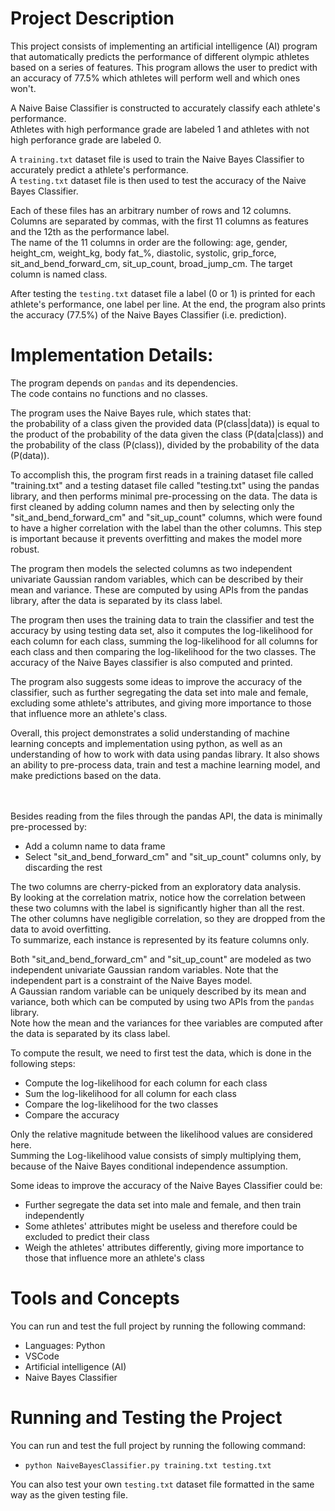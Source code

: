 # Project Description

This project consists of implementing an artificial intelligence (AI) program that automatically predicts the performance of different olympic athletes based on a series of features. This program allows the user to predict with an accuracy of 77.5% which athletes will perform well and which ones won't. <br>

A Naive Baise Classifier is constructed to accurately classify each athlete's performance. <br>
Athletes with high performance grade are labeled 1 and athletes with not high perforance grade are labeled 0. <br>

A `training.txt` dataset file is used to train the Naive Bayes Classifier to accurately predict a athlete's performance. <br>
A `testing.txt` dataset file is then used to test the accuracy of the Naive Bayes Classifier. <br>

Each of these files has an arbitrary number of rows and 12 columns. <br>
Columns are separated by commas, with the first 11 columns as features and the 12th as the performance label.  <br>
The name of the 11 columns in order are the following: age, gender, height_cm, weight_kg, body fat_%, diastolic, systolic, grip_force, sit_and_bend_forward_cm, sit_up_count, broad_jump_cm.
The target column is named class. <br>

After testing the `testing.txt` dataset file a label (0 or 1) is printed for each athlete's performance, one label per line. At the end, the program also prints the accuracy (77.5%) of the Naive Bayes Classifier (i.e. prediction).

# Implementation Details:

The program depends on `pandas` and its dependencies. <br>
The code contains no functions and no classes. <br>

The program uses the Naive Bayes rule, which states that: <br>
the probability of a class given the provided data (P(class|data)) is equal to the product of the probability of the data given the class (P(data|class)) and the probability of the class (P(class)), divided by the probability of the data (P(data)). <br>

To accomplish this, the program first reads in a training dataset file called "training.txt" and a testing dataset file called "testing.txt" using the pandas library, and then performs minimal pre-processing on the data. The data is first cleaned by adding column names and then by selecting only the "sit_and_bend_forward_cm" and "sit_up_count" columns, which were found to have a higher correlation with the label than the other columns. This step is important because it prevents overfitting and makes the model more robust. <br>

The program then models the selected columns as two independent univariate Gaussian random variables, which can be described by their mean and variance. These are computed by using APIs from the pandas library, after the data is separated by its class label. <br>

The program then uses the training data to train the classifier and test the accuracy by using testing data set, also it computes the log-likelihood for each column for each class, summing the log-likelihood for all columns for each class and then comparing the log-likelihood for the two classes. The accuracy of the Naive Bayes classifier is also computed and printed. <br>

The program also suggests some ideas to improve the accuracy of the classifier, such as further segregating the data set into male and female, excluding some athlete's attributes, and giving more importance to those that influence more an athlete's class. <br>

Overall, this project demonstrates a solid understanding of machine learning concepts and implementation using python, as well as an understanding of how to work with data using pandas library. It also shows an ability to pre-process data, train and test a machine learning model, and make predictions based on the data. <br> <br> <br>

Besides reading from the files through the pandas API, the data is minimally pre-processed by:
- Add a column name to data frame
- Select "sit_and_bend_forward_cm" and "sit_up_count" columns only, by discarding the rest

The two columns are cherry-picked from an exploratory data analysis. <br>
By looking at the correlation matrix, notice how the correlation between these two columns with the 
label is significantly higher than all the rest. <br>
The other columns have negligible correlation, so they are dropped from the data to avoid overfitting. <br>
To summarize, each instance is represented by its feature columns only. <br>

Both "sit_and_bend_forward_cm" and "sit_up_count" are modeled as two independent univariate Gaussian random variables.
Note that the independent part is a constraint of the Naive Bayes model. <br>
A Gaussian random variable can be uniquely described by its mean and variance, both which can be computed by using two APIs from the `pandas` library. <br>
Note how the mean and the variances for thee variables are computed after the data is separated by its class label. <br>

To compute the result, we need to first test the data, which is done in the following steps:
- Compute the log-likelihood for each column for each class
- Sum the log-likelihood for all column for each class
- Compare the log-likelihood for the two classes
- Compare the accuracy

Only the relative magnitude between the likelihood values are considered here.<br>
Summing the Log-likelihood value consists of simply multiplying them, because of the Naive Bayes conditional independence assumption. <br>

Some ideas to improve the accuracy of the Naive Bayes Classifier could be:
- Further segregate the data set into male and female, and then train independently
- Some athletes' attributes might be useless and therefore could be excluded to predict their class
- Weigh the athletes' attributes differently, giving more importance to those that influence more an athlete's class

# Tools and Concepts
You can run and test the full project by running the following command:
- Languages: Python
- VSCode
- Artificial intelligence (AI)
- Naive Bayes Classifier

# Running and Testing the Project

You can run and test the full project by running the following command:
- `python NaiveBayesClassifier.py training.txt testing.txt`

You can also test your own `testing.txt` dataset file formatted in the same way as the given testing file.